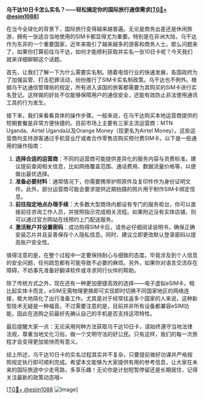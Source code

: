 **乌干达10日卡怎么实名？——轻松搞定你的国际旅行通信需求[[TG💪+ @esim1088](https://t.me/s/esim1088)]**

在当今全球化的背景下，国际旅行变得越来越普遍。无论是商务出差还是休闲旅游，拥有一张适合当地使用的SIM卡都显得尤为重要。特别是在非洲大陆，乌干达作为东非的一个重要国家，近年来吸引了越来越多的游客和商务人士。那么问题来了，如果你打算前往乌干达，如何才能顺利获取并实名一张10日卡呢？今天我们就来详细聊聊这个话题。

首先，让我们了解一下为什么需要实名制。随着电信行业的快速发展，各国政府为了加强监管、打击犯罪活动，纷纷推行了SIM卡实名制政策。乌干达也不例外。根据乌干达通信管理局的规定，所有进入该国的旅客都需要为其购买的SIM卡进行实名登记。这样做的好处不仅能够保障用户的通信安全，还能有效防止非法使用通讯工具的行为发生。

接下来，我们来看看具体的操作步骤。一般来说，在乌干达购买本地运营商提供的短期套餐是非常方便快捷的。目前市场上主要有三家主流运营商：MTN Uganda、Airtel Uganda以及Orange Money（现更名为Airtel Money）。这些运营商均支持游客通过手机营业厅或者合作零售店购买预付费SIM卡。以下是一些通用的操作指南：

1. **选择合适的运营商**：不同的运营商可能提供差异化的服务内容与资费标准。建议提前查阅相关信息，比如网络覆盖范围、通话费用、数据流量价格等，以便做出最优选择。
2. **准备必要材料**：通常情况下，你需要携带护照原件及复印件作为身份证明文件。此外，部分运营商可能会要求提供近期拍摄的照片用于制作SIM卡绑定信息。
3. **前往指定地点办理手续**：大多数大型商场内都设有专门的服务柜台，你可以直接前往咨询工作人员，并按照指示完成相关流程。如果附近没有实体店铺，则可以通过官方网站在线预约上门配送服务。
4. **激活账户并设置密码**：成功购得SIM卡后，请务必仔细阅读说明书，确保正确安装芯片并且妥善保存个人隐私信息。同时，建议立即更改默认登录密码以提高账户安全性。

值得注意的是，在整个过程中一定要保持耐心与细致的态度。毕竟涉及到个人信息的安全问题，任何疏忽都有可能导致不必要的麻烦。另外，如果你对语言交流存在障碍，不妨事先准备好翻译软件或寻求同行伙伴的帮助。

除了传统方式之外，现在还有一种更加便捷高效的选择——电子虚拟eSIM卡。相比起实体卡而言，eSIM无需物理更换即可实现即时切换不同国家地区的网络连接，极大地简化了出行准备工作。尤其是对于经常往返多个国家的人来说，这种新型技术无疑是一种福音。不过需要注意的是，目前并非所有设备都兼容eSIM功能，因此在选购之前最好先确认自己的手机是否支持这项特性。

最后提醒大家一点：无论采用何种方法获取乌干达10日卡，请始终遵守当地法律法规，尊重当地文化习俗，做一个文明守法的好公民。只有这样，我们的每一次旅程才会变得更加愉快而有意义。

综上所述，乌干达10日卡的实名过程其实并不复杂，只要提前做好功课并严格按照规定执行即可顺利完成。希望本文能够为大家提供有用的参考信息，让大家在未来的国际旅途中少走弯路，多享乐趣！无论你是计划短暂停留还是长期居住，记得关注最新的政策动态哦~

[[TG💪+ @esim1088](https://t.me/s/esim1088) ![Image](https://i.postimg.cc/4NQfJmqS/Snipaste-2025-05-13-00-14-12.png)]